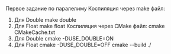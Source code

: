 Первое задание по паралелиму 
Коспиляция через make файл: 
1) Для Double
  make double
2) Для Float
  make float
Коспиляция через CMake файл:
cmake CMakeCache.txt 
1) Для Double
  cmake -DUSE_DOUBLE=ON
2) Для Float
  cmake -DUSE_DOUBLE=OFF
cmake --build ./  
